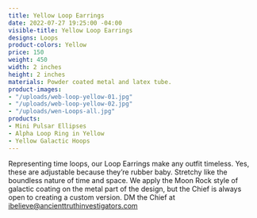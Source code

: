 ```yaml
---
title: Yellow Loop Earrings
date: 2022-07-27 19:25:00 -04:00
visible-title: Yellow Loop Earrings
designs: Loops
product-colors: Yellow
price: 150
weight: 450
width: 2 inches
height: 2 inches
materials: Powder coated metal and latex tube.
product-images:
- "/uploads/web-loop-yellow-01.jpg"
- "/uploads/web-loop-yellow-02.jpg"
- "/uploads/wen-Loops-all.jpg"
products:
- Mini Pulsar Ellipses
- Alpha Loop Ring in Yellow
- Yellow Galactic Hoops
---
```


Representing time loops, our Loop Earrings make any outfit timeless. Yes, these are adjustable because they’re rubber baby. Stretchy like the boundless nature of time and space. We apply the Moon Rock style of galactic coating on the metal part of the design, but the Chief is always open to creating a custom version. DM the Chief at ibelieve@ancienttruthinvestigators.com